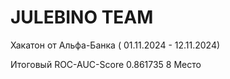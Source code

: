 # JULEBINO TEAM
Хакатон от Альфа-Банка ( 01.11.2024 - 12.11.2024)




Итоговый ROC-AUC-Score 0.861735
8 Место
